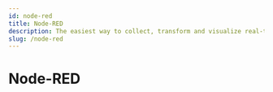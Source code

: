 ```yaml
---
id: node-red
title: Node-RED
description: The easiest way to collect, transform and visualize real-time data.
slug: /node-red
---
```


# Node-RED
